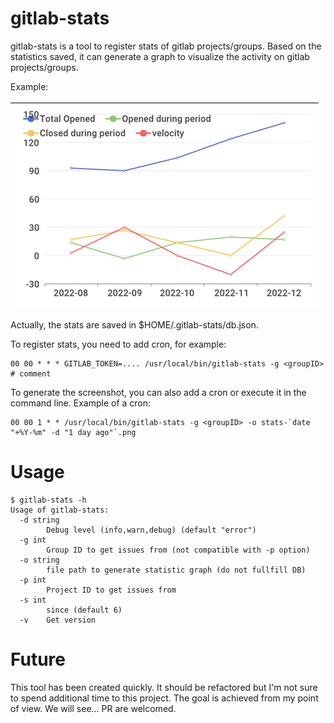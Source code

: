 # gitlab-stats

gitlab-stats is a tool to register stats of gitlab projects/groups. Based on the statistics saved, it can generate a graph to visualize the activity on gitlab projects/groups.

Example:

![screenshot](doc/screenshot.png)

Actually, the stats are saved in $HOME/.gitlab-stats/db.json.

To register stats, you need to add cron, for example: 

```
00 00 * * * GITLAB_TOKEN=.... /usr/local/bin/gitlab-stats -g <groupID>   # comment
```

To generate the screenshot, you can also add a cron or execute it in the command line. Example of a cron:

```
00 00 1 * * /usr/local/bin/gitlab-stats -g <groupID> -o stats-`date "+%Y-%m" -d "1 day ago"`.png
```


# Usage

```
$ gitlab-stats -h
Usage of gitlab-stats:
  -d string
        Debug level (info,warn,debug) (default "error")
  -g int
        Group ID to get issues from (not compatible with -p option)
  -o string
        file path to generate statistic graph (do not fullfill DB)
  -p int
        Project ID to get issues from
  -s int
        since (default 6)
  -v    Get version
```

# Future

This tool has been created quickly. It should be refactored but I'm not sure to spend additional time to this project. The goal is achieved from my point of view. We will see... PR are welcomed.